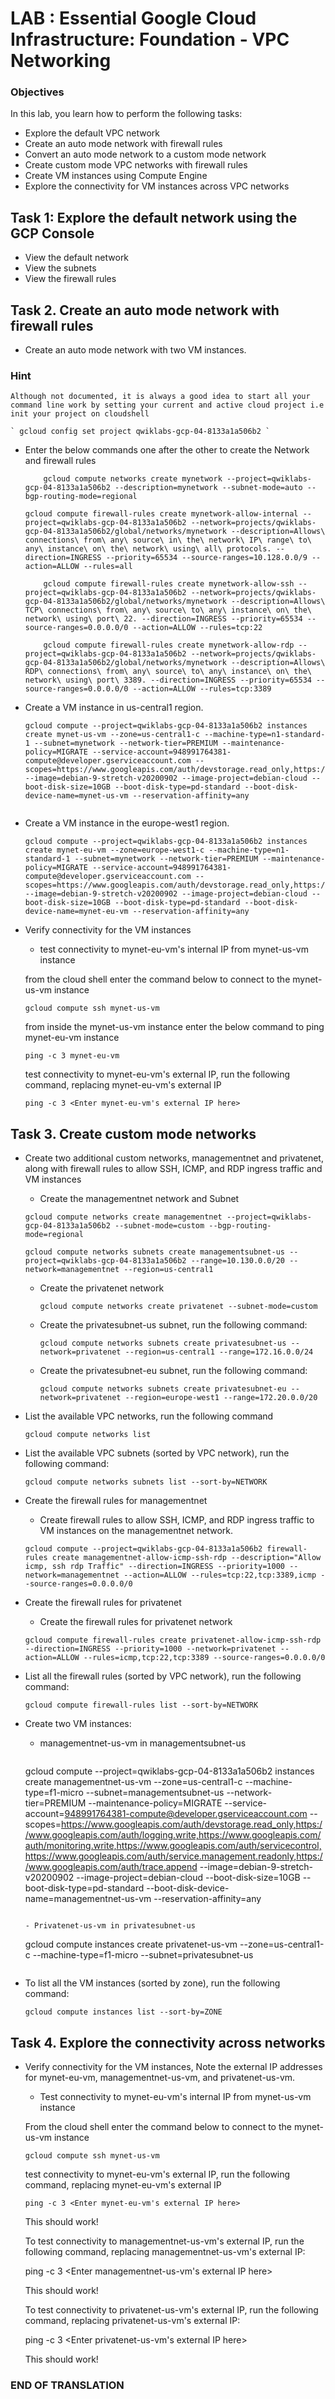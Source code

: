 # LAB : Essential Google Cloud Infrastructure: Foundation - VPC Networking

### Objectives

In this lab, you learn how to perform the following tasks:
  - Explore the default VPC network
  - Create an auto mode network with firewall rules
  - Convert an auto mode network to a custom mode network
  - Create custom mode VPC networks with firewall rules
  - Create VM instances using Compute Engine
  - Explore the connectivity for VM instances across VPC networks
 
 
## Task 1: Explore the default network using the GCP Console
  - View the default network
  - View the subnets
  - View the firewall rules
 
 
## Task 2. Create an auto mode network with firewall rules
  - Create an auto mode network with two VM instances.
    
### Hint
    Although not documented, it is always a good idea to start all your command line work by setting your current and active cloud project i.e init your project on cloudshell
  
    ` gcloud config set project qwiklabs-gcp-04-8133a1a506b2 `
  
  - Enter the below commands one after the other to create the Network and firewall rules 
  
    ```
    	gcloud compute networks create mynetwork --project=qwiklabs-gcp-04-8133a1a506b2 --description=mynetwork --subnet-mode=auto --bgp-routing-mode=regional

	gcloud compute firewall-rules create mynetwork-allow-internal --project=qwiklabs-gcp-04-8133a1a506b2 --network=projects/qwiklabs-gcp-04-8133a1a506b2/global/networks/mynetwork --description=Allows\ connections\ from\ any\ source\ in\ the\ network\ IP\ range\ to\ any\ instance\ on\ the\ network\ using\ all\ protocols. --direction=INGRESS --priority=65534 --source-ranges=10.128.0.0/9 --action=ALLOW --rules=all

     	gcloud compute firewall-rules create mynetwork-allow-ssh --project=qwiklabs-gcp-04-8133a1a506b2 --network=projects/qwiklabs-gcp-04-8133a1a506b2/global/networks/mynetwork --description=Allows\ TCP\ connections\ from\ any\ source\ to\ any\ instance\ on\ the\ network\ using\ port\ 22. --direction=INGRESS --priority=65534 --source-ranges=0.0.0.0/0 --action=ALLOW --rules=tcp:22

     	gcloud compute firewall-rules create mynetwork-allow-rdp --project=qwiklabs-gcp-04-8133a1a506b2 --network=projects/qwiklabs-gcp-04-8133a1a506b2/global/networks/mynetwork --description=Allows\ RDP\ connections\ from\ any\ source\ to\ any\ instance\ on\ the\ network\ using\ port\ 3389. --direction=INGRESS --priority=65534 --source-ranges=0.0.0.0/0 --action=ALLOW --rules=tcp:3389

    ```		
  		
  - Create a VM instance in us-central1 region.
    ```
	gcloud compute --project=qwiklabs-gcp-04-8133a1a506b2 instances create mynet-us-vm --zone=us-central1-c --machine-type=n1-standard-1 --subnet=mynetwork --network-tier=PREMIUM --maintenance-policy=MIGRATE --service-account=948991764381-compute@developer.gserviceaccount.com --scopes=https://www.googleapis.com/auth/devstorage.read_only,https://www.googleapis.com/auth/logging.write,https://www.googleapis.com/auth/monitoring.write,https://www.googleapis.com/auth/servicecontrol,https://www.googleapis.com/auth/service.management.readonly,https://www.googleapis.com/auth/trace.append --image=debian-9-stretch-v20200902 --image-project=debian-cloud --boot-disk-size=10GB --boot-disk-type=pd-standard --boot-disk-device-name=mynet-us-vm --reservation-affinity=any
   
    ```
   
  - Create a VM instance in the europe-west1 region.
    ```
	gcloud compute --project=qwiklabs-gcp-04-8133a1a506b2 instances create mynet-eu-vm --zone=europe-west1-c --machine-type=n1-standard-1 --subnet=mynetwork --network-tier=PREMIUM --maintenance-policy=MIGRATE --service-account=948991764381-compute@developer.gserviceaccount.com --scopes=https://www.googleapis.com/auth/devstorage.read_only,https://www.googleapis.com/auth/logging.write,https://www.googleapis.com/auth/monitoring.write,https://www.googleapis.com/auth/servicecontrol,https://www.googleapis.com/auth/service.management.readonly,https://www.googleapis.com/auth/trace.append --image=debian-9-stretch-v20200902 --image-project=debian-cloud --boot-disk-size=10GB --boot-disk-type=pd-standard --boot-disk-device-name=mynet-eu-vm --reservation-affinity=any

    ```

  - Verify connectivity for the VM instances 
    -  test connectivity to mynet-eu-vm's internal IP from mynet-us-vm instance
    
    from the cloud shell enter the command below to connect to the mynet-us-vm instance
    
    ` gcloud compute ssh mynet-us-vm `
    
    from inside the mynet-us-vm instance enter the below command to ping mynet-eu-vm instance
    
    ` ping -c 3 mynet-eu-vm  `
    
    test connectivity to mynet-eu-vm's external IP, run the following command, replacing mynet-eu-vm's external IP

    ` ping -c 3 <Enter mynet-eu-vm's external IP here> `

 
## Task 3. Create custom mode networks    
  - Create two additional custom networks, managementnet and privatenet, along with firewall rules to allow SSH, ICMP, and RDP ingress traffic and VM instances
    
    - Create the managementnet network and Subnet
    
    ```
    gcloud compute networks create managementnet --project=qwiklabs-gcp-04-8133a1a506b2 --subnet-mode=custom --bgp-routing-mode=regional
    
    gcloud compute networks subnets create managementsubnet-us --project=qwiklabs-gcp-04-8133a1a506b2 --range=10.130.0.0/20 --network=managementnet --region=us-central1
    ```
      
    - Create the privatenet network    
    
    	``` 
    	gcloud compute networks create privatenet --subnet-mode=custom 
    	```  
    	
    - Create the privatesubnet-us subnet, run the following command:

    	``` 
    	gcloud compute networks subnets create privatesubnet-us --network=privatenet --region=us-central1 --range=172.16.0.0/24 
    	```

    - Create the privatesubnet-eu subnet, run the following command:

    	```
    	gcloud compute networks subnets create privatesubnet-eu --network=privatenet --region=europe-west1 --range=172.20.0.0/20 
    	```

  - List the available VPC networks, run the following command

	` gcloud compute networks list `
	
  - List the available VPC subnets (sorted by VPC network), run the following command:

	` gcloud compute networks subnets list --sort-by=NETWORK `

  - Create the firewall rules for managementnet
    
    - Create firewall rules to allow SSH, ICMP, and RDP ingress traffic to VM instances on the managementnet network.
	
	```
	gcloud compute --project=qwiklabs-gcp-04-8133a1a506b2 firewall-rules create managementnet-allow-icmp-ssh-rdp --description="Allow icmp, ssh rdp Traffic" --direction=INGRESS --priority=1000 --network=managementnet --action=ALLOW --rules=tcp:22,tcp:3389,icmp --source-ranges=0.0.0.0/0
	```

  - Create the firewall rules for privatenet
    - Create the firewall rules for privatenet network 
	
	```
	gcloud compute firewall-rules create privatenet-allow-icmp-ssh-rdp --direction=INGRESS --priority=1000 --network=privatenet --action=ALLOW --rules=icmp,tcp:22,tcp:3389 --source-ranges=0.0.0.0/0
	```

  - List all the firewall rules (sorted by VPC network), run the following command:

	` gcloud compute firewall-rules list --sort-by=NETWORK `
	

  - Create two VM instances:

    - managementnet-us-vm in managementsubnet-us

      ```
	gcloud compute --project=qwiklabs-gcp-04-8133a1a506b2 instances create managementnet-us-vm --zone=us-central1-c --machine-type=f1-micro --subnet=managementsubnet-us --network-tier=PREMIUM --maintenance-policy=MIGRATE --service-account=948991764381-compute@developer.gserviceaccount.com --scopes=https://www.googleapis.com/auth/devstorage.read_only,https://www.googleapis.com/auth/logging.write,https://www.googleapis.com/auth/monitoring.write,https://www.googleapis.com/auth/servicecontrol,https://www.googleapis.com/auth/service.management.readonly,https://www.googleapis.com/auth/trace.append --image=debian-9-stretch-v20200902 --image-project=debian-cloud --boot-disk-size=10GB --boot-disk-type=pd-standard --boot-disk-device-name=managementnet-us-vm --reservation-affinity=any  
      ```
     
    - Privatenet-us-vm in privatesubnet-us

      ```
   	gcloud compute instances create privatenet-us-vm --zone=us-central1-c --machine-type=f1-micro --subnet=privatesubnet-us
      ```

  - To list all the VM instances (sorted by zone), run the following command:

	` gcloud compute instances list --sort-by=ZONE `
     

## Task 4. Explore the connectivity across networks

  - Verify connectivity for the VM instances, Note the external IP addresses for mynet-eu-vm, managementnet-us-vm, and privatenet-us-vm.
  
    - Test connectivity to mynet-eu-vm's internal IP from mynet-us-vm instance
    
    From the cloud shell enter the command below to connect to the mynet-us-vm instance
    
    ` gcloud compute ssh mynet-us-vm `
    
    test connectivity to mynet-eu-vm's external IP, run the following command, replacing mynet-eu-vm's external IP

    ` ping -c 3 <Enter mynet-eu-vm's external IP here> `

    This should work!

    To test connectivity to managementnet-us-vm's external IP, run the following command, replacing managementnet-us-vm's external IP:

    ping -c 3 <Enter managementnet-us-vm's external IP here>

    This should work!

    To test connectivity to privatenet-us-vm's external IP, run the following command, replacing privatenet-us-vm's external IP:

    ping -c 3 <Enter privatenet-us-vm's external IP here>

    This should work!

   
### END OF TRANSLATION	
	
		
